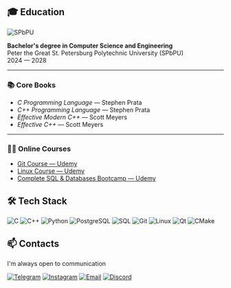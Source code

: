 ## 🎓 Education

![SPbPU](https://img.shields.io/badge/Saint%20Petersburg%20Polytechnic%20University-2E8B57?style=for-the-badge&logo=graduation-cap&logoColor=white)

**Bachelor's degree in Computer Science and Engineering**  
Peter the Great St. Petersburg Polytechnic University (SPbPU)  
2024 — 2028

---

### 📚 Core Books

- *C Programming Language* — Stephen Prata  
- *C++ Programming Language* — Stephen Prata  
- *Effective Modern C++* — Scott Meyers  
- *Effective C++* — Scott Meyers

---

### 🧑‍💻 Online Courses

- [Git Course — Udemy](https://www.udemy.com/share/10988m3@3dfhcESXK98xO6FKODHT6v9nz6QUG-szV-QehA18ia_sqIxCCYT0LrRVwrUGKMk7wg==/)
- [Linux Course — Udemy](https://www.udemy.com/share/10biHe3@uIM8_0SUYSvjyDd0elFmXpDlh6D0scdgANcmUrbGixMqGmYCXXahxW3AHcMedkdpGQ==/)
- [Complete SQL & Databases Bootcamp — Udemy](https://www.udemy.com/share/103yRm3@3YzmTGO5b0EdGliCPSFXpfE5O4Z0fEXU3Z6FpuFipso_sts8r9XDoGaHkOd6o7o_DQ==/)

## 🛠️ Tech Stack

![C](https://img.shields.io/badge/C-555555?style=for-the-badge&logo=c&logoColor=white)
![C++](https://img.shields.io/badge/C++-00599C?style=for-the-badge&logo=c%2B%2B&logoColor=white)
![Python](https://img.shields.io/badge/Python-3776AB?style=for-the-badge&logo=python&logoColor=white)
![PostgreSQL](https://img.shields.io/badge/PostgreSQL-336791?style=for-the-badge&logo=postgresql&logoColor=white)
![SQL](https://img.shields.io/badge/SQL-4479A1?style=for-the-badge&logo=postgresql&logoColor=white)
![Git](https://img.shields.io/badge/Git-F05032?style=for-the-badge&logo=git&logoColor=white)
![Linux](https://img.shields.io/badge/Linux-FCC624?style=for-the-badge&logo=linux&logoColor=black)
![Qt](https://img.shields.io/badge/Qt-41CD52?style=for-the-badge&logo=qt&logoColor=white)
![CMake](https://img.shields.io/badge/CMake-064F8C?style=for-the-badge&logo=cmake&logoColor=white)

## 📫 Contacts

I'm always open to communication

[![Telegram](https://img.shields.io/badge/Telegram-2CA5E0?style=for-the-badge&logo=telegram&logoColor=white)](https://t.me/solarmoon666)
[![Instagram](https://img.shields.io/badge/Instagram-E4405F?style=for-the-badge&logo=instagram&logoColor=white)](https://instagram.com/solarmoon666_)
[![Email](https://img.shields.io/badge/Email-D14836?style=for-the-badge&logo=gmail&logoColor=white)](mailto:nuryarmukhamedov@mail.ru)
[![Discord](https://img.shields.io/badge/Discord-5865F2?style=for-the-badge&logo=discord&logoColor=white)]()


